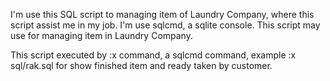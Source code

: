 I'm use this SQL script to managing item of Laundry Company, where this script assist me in my job. I'm use sqlcmd, a sqlite console. This script may use for managing item in Laundry Company.

This script executed by :x command, a sqlcmd command, example :x sql/rak.sql for show finished item and ready taken by customer.
